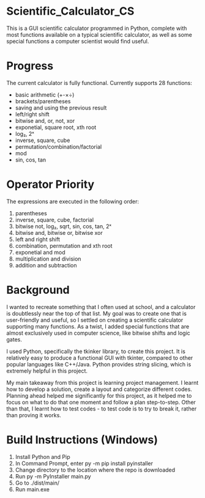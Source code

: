 # Scientific_Calculator_CS

This is a GUI scientific calculator programmed in Python, complete with most functions available on a typical scientific calculator, as well as some special functions a computer scientist would find useful.

# Progress
The current calculator is fully functional. Currently supports 28 functions:
- basic arithmetic (+-×÷)
- brackets/parentheses
- saving and using the previous result
- left/right shift
- bitwise and, or, not, xor
- exponetial, square root, xth root
- log₂, 2ˣ
- inverse, square, cube
- permutation/combination/factorial
- mod
- sin, cos, tan

# Operator Priority
The expressions are executed in the following order:
1. parentheses
2. inverse, square, cube, factorial
3. bitwise not, log₂, sqrt, sin, cos, tan, 2ˣ
3. bitwise and, bitwise or, bitwise xor
4. left and right shift
5. combination, permutation and xth root
6. exponetial and mod
7. multiplication and division
8. addition and subtraction

# Background
I wanted to recreate something that I often used at school, and a calculator is doubtlessly near the top of that list. My goal was to create one that is user-friendly and useful, so I settled on creating a scientific calculator supporting many functions. As a twist, I added special functions that are almost exclusively used in computer science, like bitwise shifts and logic gates.

I used Python, specifically the tkinker library, to create this project. It is relatively easy to produce a functional GUI with tkinter, compared to other popular languages like C++/Java. Python provides string slicing, which is extremely helpful in this project.

My main takeaway from this project is learning project management. I learnt how to develop a solution, create a layout and categorize different codes. Planning ahead helped me significantly for this project, as it helped me to focus on what to do that one moment and follow a plan step-to-step. Other than that, I learnt how to test codes - to test code is to try to break it, rather than proving it works.

# Build Instructions (Windows)
1. Install Python and Pip
2. In Command Prompt, enter py -m pip install pyinstaller
3. Change directory to the location where the repo is downloaded
4. Run py -m PyInstaller main.py
5. Go to ./dist/main/
6. Run main.exe
